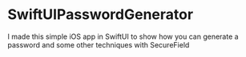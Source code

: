 # SwiftUIPasswordGenerator
I made this simple iOS app in SwiftUI to show how you can generate a password and some other techniques with SecureField
